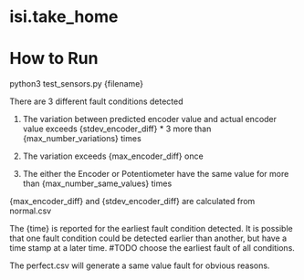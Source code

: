 # isi.take_home
# How to Run
python3 test_sensors.py {filename}

There are 3 different fault conditions detected

1) The variation between predicted encoder value and actual encoder value exceeds {stdev_encoder_diff} * 3 more than {max_number_variations} times

2) The variation exceeds {max_encoder_diff} once

3) The either the Encoder or Potentiometer have the same value for more than {max_number_same_values} times

{max_encoder_diff} and {stdev_encoder_diff} are calculated from normal.csv

The {time} is reported for the earliest fault condition detected. It is possible that one fault condition could be detected earlier than another, but have a time stamp at a later time. #TODO choose the earliest fault of all conditions.

The perfect.csv will generate a same value fault for obvious reasons.


